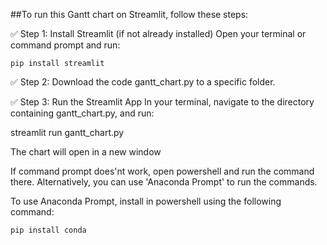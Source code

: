 ##To run this Gantt chart on Streamlit, follow these steps:

✅ Step 1: Install Streamlit (if not already installed)
Open your terminal or command prompt and run:


    pip install streamlit

✅ Step 2: Download the code gantt_chart.py to a specific folder.

✅ Step 3: Run the Streamlit App
In your terminal, navigate to the directory containing gantt_chart.py,
and run:


   streamlit run gantt_chart.py

The chart will open in a new window

 If command prompt does'nt work, open powershell and run the command there.
 Alternatively, you can use 'Anaconda Prompt' to run the commands.
 
 To use Anaconda Prompt, install in powershell using the following command:
 
    pip install conda
